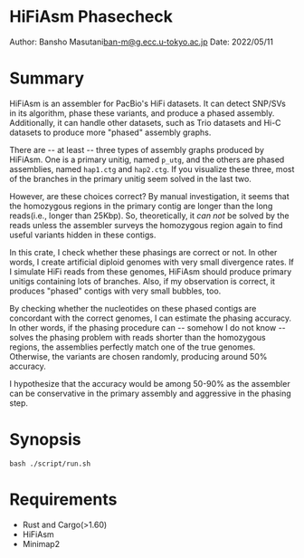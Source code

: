 # HiFiAsm Phasecheck

Author: Bansho Masutani<ban-m@g.ecc.u-tokyo.ac.jp>
Date: 2022/05/11

# Summary


HiFiAsm is an assembler for PacBio's HiFi datasets. It can detect SNP/SVs in its algorithm, phase these variants, and produce a phased assembly. Additionally, it can handle other datasets, such as Trio datasets and Hi-C datasets to produce more "phased" assembly graphs.


There are -- at least -- three types of assembly graphs produced by HiFiAsm. One is a primary unitig, named `p_utg`, and the others are phased assemblies, named `hap1.ctg` and `hap2.ctg`. If you visualize these three, most of the branches in the primary unitig seem solved in the last two.

However, are these choices correct? By manual investigation, it seems that the homozygous regions in the primary contig are longer than the long reads(i.e., longer than 25Kbp).  So, theoretically, it *can not* be solved by the reads unless the assembler surveys the homozygous region again to find useful variants hidden in these contigs.


In this crate, I check whether these phasings are correct or not. In other words, I create artificial diploid genomes with very small divergence rates. If I simulate HiFi reads from these genomes, HiFiAsm should produce primary unitigs containing lots of branches. Also, if my observation is correct, it produces "phased" contigs with very small bubbles, too.

By checking whether the nucleotides on these phased contigs are concordant with the correct genomes, I can estimate the phasing accuracy. In other words, if the phasing procedure can --  somehow I do not know --  solves the phasing problem with reads shorter than the homozygous regions, the assemblies perfectly match one of the true genomes. Otherwise, the variants are chosen randomly, producing around 50% accuracy. 

I hypothesize that the accuracy would be among 50-90% as the assembler can be conservative in the primary assembly and aggressive in the phasing step.

# Synopsis

```
bash ./script/run.sh
```

# Requirements

- Rust and Cargo(>1.60)
- HiFiAsm
- Minimap2
